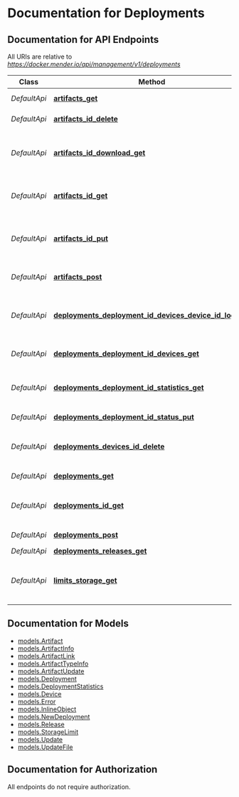 # Documentation for Deployments

<a name="documentation-for-api-endpoints"></a>
## Documentation for API Endpoints

All URIs are relative to *https://docker.mender.io/api/management/v1/deployments*

Class | Method | HTTP request | Description
------------ | ------------- | ------------- | -------------
*DefaultApi* | [**artifacts_get**](api/DefaultApi.md#artifacts_get) | **GET** /artifacts | List known artifacts
*DefaultApi* | [**artifacts_id_delete**](api/DefaultApi.md#artifacts_id_delete) | **DELETE** /artifacts/{id} | Delete the artifact
*DefaultApi* | [**artifacts_id_download_get**](api/DefaultApi.md#artifacts_id_download_get) | **GET** /artifacts/{id}/download | Get the download link of a selected artifact
*DefaultApi* | [**artifacts_id_get**](api/DefaultApi.md#artifacts_id_get) | **GET** /artifacts/{id} | Get the details of a selected artifact
*DefaultApi* | [**artifacts_id_put**](api/DefaultApi.md#artifacts_id_put) | **PUT** /artifacts/{id} | Update description of a selected artifact
*DefaultApi* | [**artifacts_post**](api/DefaultApi.md#artifacts_post) | **POST** /artifacts | Upload mender artifact
*DefaultApi* | [**deployments_deployment_id_devices_device_id_log_get**](api/DefaultApi.md#deployments_deployment_id_devices_device_id_log_get) | **GET** /deployments/{deployment_id}/devices/{device_id}/log | Get the log of a selected device's deployment
*DefaultApi* | [**deployments_deployment_id_devices_get**](api/DefaultApi.md#deployments_deployment_id_devices_get) | **GET** /deployments/{deployment_id}/devices | List devices of a deployment
*DefaultApi* | [**deployments_deployment_id_statistics_get**](api/DefaultApi.md#deployments_deployment_id_statistics_get) | **GET** /deployments/{deployment_id}/statistics | Get the statistics of a selected deployment
*DefaultApi* | [**deployments_deployment_id_status_put**](api/DefaultApi.md#deployments_deployment_id_status_put) | **PUT** /deployments/{deployment_id}/status | Abort the deployment
*DefaultApi* | [**deployments_devices_id_delete**](api/DefaultApi.md#deployments_devices_id_delete) | **DELETE** /deployments/devices/{id} | Remove device from all deployments
*DefaultApi* | [**deployments_get**](api/DefaultApi.md#deployments_get) | **GET** /deployments | Find all deployments
*DefaultApi* | [**deployments_id_get**](api/DefaultApi.md#deployments_id_get) | **GET** /deployments/{id} | Get the details of a selected deployment
*DefaultApi* | [**deployments_post**](api/DefaultApi.md#deployments_post) | **POST** /deployments | Create a deployment
*DefaultApi* | [**deployments_releases_get**](api/DefaultApi.md#deployments_releases_get) | **GET** /deployments/releases | List releases
*DefaultApi* | [**limits_storage_get**](api/DefaultApi.md#limits_storage_get) | **GET** /limits/storage | Get storage limit and current storage usage


<a name="documentation-for-models"></a>
## Documentation for Models

 - [models.Artifact](models/Artifact.md)
 - [models.ArtifactInfo](models/ArtifactInfo.md)
 - [models.ArtifactLink](models/ArtifactLink.md)
 - [models.ArtifactTypeInfo](models/ArtifactTypeInfo.md)
 - [models.ArtifactUpdate](models/ArtifactUpdate.md)
 - [models.Deployment](models/Deployment.md)
 - [models.DeploymentStatistics](models/DeploymentStatistics.md)
 - [models.Device](models/Device.md)
 - [models.Error](models/Error.md)
 - [models.InlineObject](models/InlineObject.md)
 - [models.NewDeployment](models/NewDeployment.md)
 - [models.Release](models/Release.md)
 - [models.StorageLimit](models/StorageLimit.md)
 - [models.Update](models/Update.md)
 - [models.UpdateFile](models/UpdateFile.md)


<a name="documentation-for-authorization"></a>
## Documentation for Authorization

All endpoints do not require authorization.
